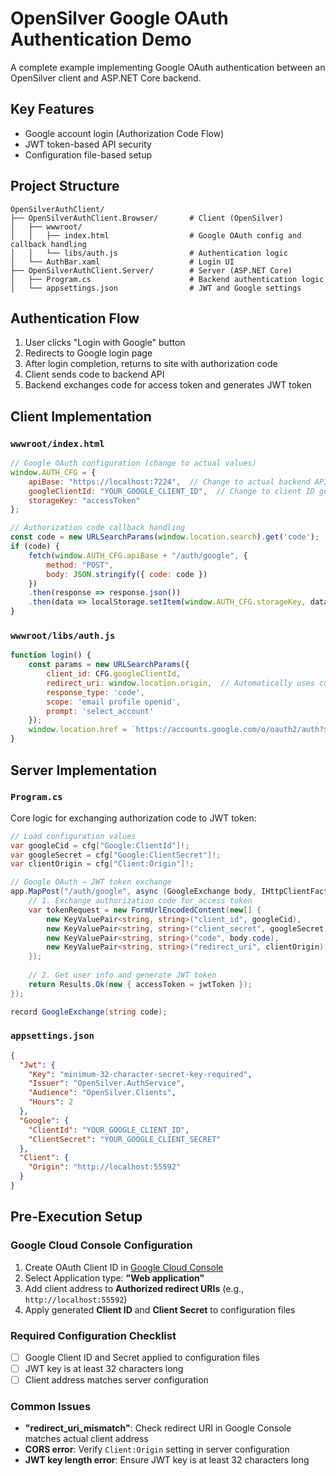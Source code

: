 # OpenSilver Google OAuth Authentication Demo

A complete example implementing Google OAuth authentication between an OpenSilver client and ASP.NET Core backend.

## Key Features
- Google account login (Authorization Code Flow)
- JWT token-based API security
- Configuration file-based setup

## Project Structure

```
OpenSilverAuthClient/
├── OpenSilverAuthClient.Browser/       # Client (OpenSilver)
│   ├── wwwroot/
│   │   ├── index.html                  # Google OAuth config and callback handling
│   │   └── libs/auth.js                # Authentication logic
│   └── AuthBar.xaml                    # Login UI
├── OpenSilverAuthClient.Server/        # Server (ASP.NET Core)
│   ├── Program.cs                      # Backend authentication logic
│   └── appsettings.json                # JWT and Google settings
```

## Authentication Flow

1. User clicks "Login with Google" button
2. Redirects to Google login page
3. After login completion, returns to site with authorization code
4. Client sends code to backend API
5. Backend exchanges code for access token and generates JWT token

## Client Implementation

### `wwwroot/index.html`
```javascript
// Google OAuth configuration (change to actual values)
window.AUTH_CFG = {
    apiBase: "https://localhost:7224",  // Change to actual backend API server address
    googleClientId: "YOUR_GOOGLE_CLIENT_ID",  // Change to client ID generated from Google Cloud Console
    storageKey: "accessToken"
};

// Authorization code callback handling
const code = new URLSearchParams(window.location.search).get('code');
if (code) {
    fetch(window.AUTH_CFG.apiBase + "/auth/google", {
        method: "POST",
        body: JSON.stringify({ code: code })
    })
    .then(response => response.json())
    .then(data => localStorage.setItem(window.AUTH_CFG.storageKey, data.accessToken));
}
```

### `wwwroot/libs/auth.js`
```javascript
function login() {
    const params = new URLSearchParams({
        client_id: CFG.googleClientId,
        redirect_uri: window.location.origin,  // Automatically uses current page origin
        response_type: 'code',
        scope: 'email profile openid',
        prompt: 'select_account'
    });
    window.location.href = `https://accounts.google.com/o/oauth2/auth?${params}`;
}
```

## Server Implementation

### `Program.cs`
Core logic for exchanging authorization code to JWT token:

```csharp
// Load configuration values
var googleCid = cfg["Google:ClientId"]!;
var googleSecret = cfg["Google:ClientSecret"]!;
var clientOrigin = cfg["Client:Origin"]!;

// Google OAuth → JWT token exchange
app.MapPost("/auth/google", async (GoogleExchange body, IHttpClientFactory httpClientFactory) => {
    // 1. Exchange authorization code for access token
    var tokenRequest = new FormUrlEncodedContent(new[] {
        new KeyValuePair<string, string>("client_id", googleCid),
        new KeyValuePair<string, string>("client_secret", googleSecret),
        new KeyValuePair<string, string>("code", body.code),
        new KeyValuePair<string, string>("redirect_uri", clientOrigin)
    });
    
    // 2. Get user info and generate JWT token
    return Results.Ok(new { accessToken = jwtToken });
});

record GoogleExchange(string code);
```

### `appsettings.json`
```json
{
  "Jwt": {
    "Key": "minimum-32-character-secret-key-required",
    "Issuer": "OpenSilver.AuthService",
    "Audience": "OpenSilver.Clients",
    "Hours": 2
  },
  "Google": {
    "ClientId": "YOUR_GOOGLE_CLIENT_ID",
    "ClientSecret": "YOUR_GOOGLE_CLIENT_SECRET"
  },
  "Client": {
    "Origin": "http://localhost:55592"
  }
}
```

## Pre-Execution Setup

### Google Cloud Console Configuration
1. Create OAuth Client ID in [Google Cloud Console](https://console.cloud.google.com)
2. Select Application type: **"Web application"**
3. Add client address to **Authorized redirect URIs** (e.g., `http://localhost:55592`)
4. Apply generated **Client ID** and **Client Secret** to configuration files

### Required Configuration Checklist
- [ ] Google Client ID and Secret applied to configuration files
- [ ] JWT key is at least 32 characters long
- [ ] Client address matches server configuration

### Common Issues
- **"redirect_uri_mismatch"**: Check redirect URI in Google Console matches actual client address
- **CORS error**: Verify `Client:Origin` setting in server configuration
- **JWT key length error**: Ensure JWT key is at least 32 characters long
